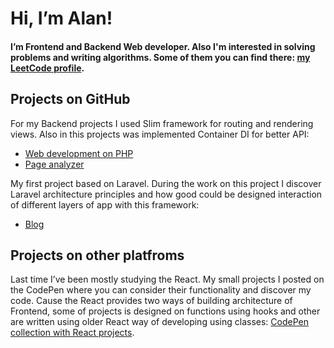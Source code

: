 # Hi, I’m Alan!
#### I’m Frontend and Backend Web developer. Also I'm interested in solving problems and writing algorithms. Some of them you can find there: [my LeetCode profile](https://leetcode.com/aaz_alan/).

## Projects on GitHub
For my Backend projects I used Slim framework for routing and rendering views. Also in this projects was implemented Container DI for better API:  
- [Web development on PHP](https://github.com/aazalan/web_dev)  
- [Page analyzer](https://github.com/aazalan/php-project-9)

My first project based on Laravel. During the work on this project I discover Laravel architecture principles and how good could be designed interaction of different layers of app with this framework:  
- [Blog](https://github.com/aazalan/hexlet-laravel)

## Projects on other platfroms
Last time I’ve been mostly studying the React. My small projects I posted on the CodePen where you can consider their functionality and discover my code. Cause the React provides two ways of building architecture of Frontend, some of projects is designed on functions using hooks and other are written using older React way of developing using classes: [CodePen collection with React projects](https://codepen.io/collection/NqyjZj?cursor=eyJjb2xsZWN0aW9uX2lkIjoiTnF5alpqIiwiY29sbGVjdGlvbl90b2tlbiI6bnVsbCwibGltaXQiOjQsIm1heF9pdGVtcyI6MTEsIm9mZnNldCI6MCwicGFnZSI6MSwic29ydF9ieSI6InBvc2l0aW9uIiwic29ydF9vcmRlciI6IkFzYyJ9).
